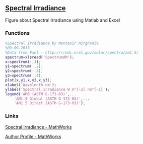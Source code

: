 ## [Spectral Irradiance](https://ch.mathworks.com/matlabcentral/fileexchange/52938-spectral-irradiance?s_tid=prof_contriblnk)

Figure about Spectral Irradiance using Matlab and Excel



### Functions

```matlab
%Spectral Irradiance by Montasir Mirghani%
%09.09.2015
%Data from Exel - http://rredc.nrel.gov/solar/spectra/am1.5/
spectrum=xlsread('SpectrumAM');
x=spectrum(:,1);
y1=spectrum(:,2);
y2=spectrum(:,3);
y3=spectrum(:,4);
plot(x,y1,x,y2,x,y3);
xlabel('Wavelenth nm');
ylabel('Spectral Irradiance W m^{-2} nm^{-1}');
legend('AM0 (ASTM G-173-03)',...
    'AM1.5 Global (ASTM G-173-03)',...
    'AM1.5 Direct (ASTM G-173-03)');
```



### Links

[Spectral Irradiance - MathWorks](https://ch.mathworks.com/matlabcentral/fileexchange/52938-spectral-irradiance?s_tid=prof_contriblnk)

[Author Profile - MathWorks](https://ch.mathworks.com/matlabcentral/profile/authors/5200624-montasir-mirghani)